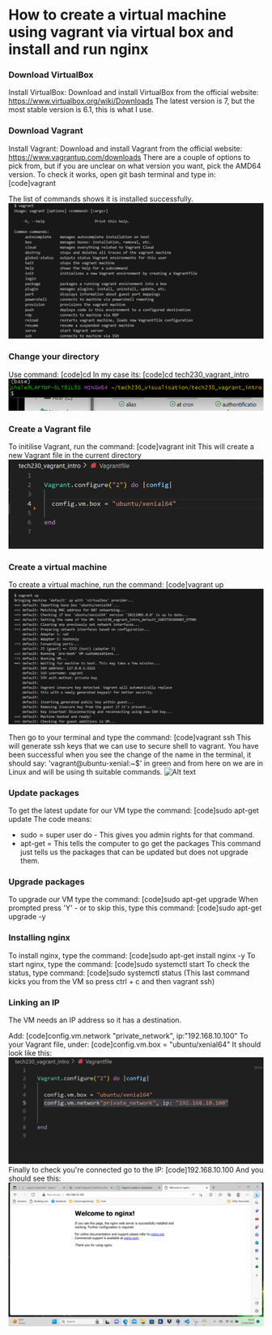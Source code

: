 # How to create a virtual machine using vagrant via virtual box and install and run nginx

### Download VirtualBox

Install VirtualBox: Download and install VirtualBox from the official website: https://www.virtualbox.org/wiki/Downloads 
The latest version is 7, but the most stable version is 6.1, this is what I use.

### Download Vagrant

Install Vagrant: Download and install Vagrant from the official website: https://www.vagrantup.com/downloads
There are a couple of options to pick from, but if you are unclear on what version you want, pick the AMD64 version. 
To check it works, open git bash terminal and type in:
[code]vagrant

The list of commands shows it is installed successfully.
![Alt text](vagrantcommand.png)

### Change your directory

Use command:
[code]cd<directory name>
In my case its:
[code]cd tech230_vagrant_intro
![Alt text](2023-05-11%20(3).png)
### Create a Vagrant file

To initilise Vagrant, run the command:
[code]vagrant init
This will create a new Vagrant file in the current directory
![Alt text](Vagrantfile.png)

### Create a virtual machine

To create a virtual machine, run the command:
[code]vagrant up
![Alt text](vagrantup.png)

Then go to your terminal and type the command:
[code]vagrant ssh
This will generate ssh keys that we can use to secure shell to vagrant.
You have been successful when you see the change of the name in the terminal, it should say:
'vagrant@ubuntu-xenial:~$' in green and from here on we are in Linux and will be using th suitable commands.
![Alt text](vagrantssh.jpeg)

### Update packages

To get the latest update for our VM type the command:
[code]sudo apt-get update
The code means:
- sudo = super user do - This gives you admin rights for that command.
- apt-get = This tells the computer to go get the packages
This command just tells us the packages that can be updated but does not upgrade them.

### Upgrade packages

To upgrade our VM type the command:
[code]sudo apt-get upgrade
When prompted press 'Y' - or to skip this, type this command:
[code]sudo apt-get upgrade -y


### Installing nginx

To install nginx, type the command:
[code]sudo apt-get install nginx -y
To start nginx, type the command:
[code]sudo systemctl start
To check the status, type command:
[code]sudo systemctl status
(This last command kicks you from the VM so press ctrl + c and then vagrant ssh)

### Linking an IP

The VM needs an IP address so it has a destination.

Add:
[code]config.vm.network "private_network", ip:"192.168.10.100"
To your Vagrant file, under:
[code]config.vm.box = "ubuntu/xenial64"
It should look like this:
![Alt text](vagrant%20ip.png)
Finally to check you're connected go to the IP:
[code]192.168.10.100
And you should see this:
![Alt text](2023-05-11%20(2).png)